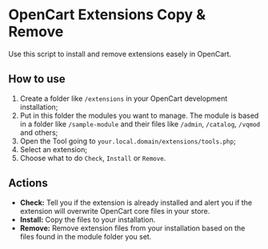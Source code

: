 # OpenCart Extensions Copy & Remove

Use this script to install and remove extensions easely in OpenCart.

## How to use

1. Create a folder like `/extensions` in your OpenCart development installation;
2. Put in this folder the modules you want to manage. The module is based in a folder like `/sample-module` and their files like `/admin`, `/catalog`, `/vqmod` and others;
3. Open the Tool going to `your.local.domain/extensions/tools.php`;
4. Select an extension;
5. Choose what to do `Check`, `Install` or `Remove`.

## Actions
	
- **Check:** Tell you if the extension is already installed and alert you if the extension will overwrite OpenCart core files in your store.
- **Install:** Copy the files to your installation.
- **Remove:** Remove extension files from your installation based on the files found in the module folder you set.
